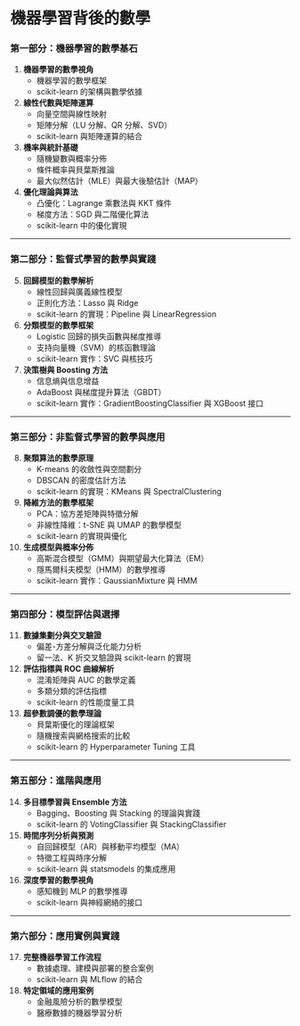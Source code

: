 # 機器學習背後的數學

### 第一部分：機器學習的數學基石  
1. **機器學習的數學視角**  
   - 機器學習的數學框架  
   - scikit-learn 的架構與數學依據  
2. **線性代數與矩陣運算**  
   - 向量空間與線性映射  
   - 矩陣分解（LU 分解、QR 分解、SVD）  
   - scikit-learn 與矩陣運算的結合  
3. **機率與統計基礎**  
   - 隨機變數與概率分佈  
   - 條件概率與貝葉斯推論  
   - 最大似然估計（MLE）與最大後驗估計（MAP）  
4. **優化理論與算法**  
   - 凸優化：Lagrange 乘數法與 KKT 條件  
   - 梯度方法：SGD 與二階優化算法  
   - scikit-learn 中的優化實現  

---

### 第二部分：監督式學習的數學與實踐  
5. **回歸模型的數學解析**  
   - 線性回歸與廣義線性模型  
   - 正則化方法：Lasso 與 Ridge  
   - scikit-learn 的實現：Pipeline 與 LinearRegression  
6. **分類模型的數學框架**  
   - Logistic 回歸的損失函數與梯度推導  
   - 支持向量機（SVM）的核函數理論  
   - scikit-learn 實作：SVC 與核技巧  
7. **決策樹與 Boosting 方法**  
   - 信息熵與信息增益  
   - AdaBoost 與梯度提升算法（GBDT）  
   - scikit-learn 實作：GradientBoostingClassifier 與 XGBoost 接口  

---

### 第三部分：非監督式學習的數學與應用  
8. **聚類算法的數學原理**  
   - K-means 的收斂性與空間劃分  
   - DBSCAN 的密度估計方法  
   - scikit-learn 的實現：KMeans 與 SpectralClustering  
9. **降維方法的數學框架**  
   - PCA：協方差矩陣與特徵分解  
   - 非線性降維：t-SNE 與 UMAP 的數學模型  
   - scikit-learn 的實現與優化  
10. **生成模型與概率分佈**  
    - 高斯混合模型（GMM）與期望最大化算法（EM）  
    - 隱馬爾科夫模型（HMM）的數學推導  
    - scikit-learn 實作：GaussianMixture 與 HMM  

---

### 第四部分：模型評估與選擇  
11. **數據集劃分與交叉驗證**  
    - 偏差-方差分解與泛化能力分析  
    - 留一法、K 折交叉驗證與 scikit-learn 的實現  
12. **評估指標與 ROC 曲線解析**  
    - 混淆矩陣與 AUC 的數學定義  
    - 多類分類的評估指標  
    - scikit-learn 的性能度量工具  
13. **超參數調優的數學理論**  
    - 貝葉斯優化的理論框架  
    - 隨機搜索與網格搜索的比較  
    - scikit-learn 的 Hyperparameter Tuning 工具  

---

### 第五部分：進階與應用  
14. **多目標學習與 Ensemble 方法**  
    - Bagging、Boosting 與 Stacking 的理論與實踐  
    - scikit-learn 的 VotingClassifier 與 StackingClassifier  
15. **時間序列分析與預測**  
    - 自回歸模型（AR）與移動平均模型（MA）  
    - 特徵工程與時序分解  
    - scikit-learn 與 statsmodels 的集成應用  
16. **深度學習的數學視角**  
    - 感知機到 MLP 的數學推導  
    - scikit-learn 與神經網絡的接口  

---

### 第六部分：應用實例與實踐  
17. **完整機器學習工作流程**  
    - 數據處理、建模與部署的整合案例  
    - scikit-learn 與 MLflow 的結合  
18. **特定領域的應用案例**  
    - 金融風險分析的數學模型  
    - 醫療數據的機器學習分析  


